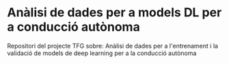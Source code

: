 # Anàlisi de dades per a models DL per a conducció autònoma
Repositori del projecte TFG sobre: Anàlisi de dades per a l'entrenament i la validació de models de deep learning per a la conducció autònoma
